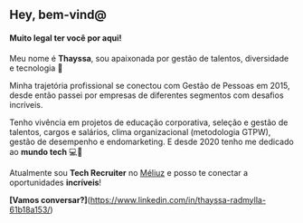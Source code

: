 ## Hey, bem-vind@

#### Muito legal ter você por aqui! 

Meu nome é **Thayssa**, sou apaixonada  por gestão de talentos, diversidade e tecnologia 🙅

Minha trajetória profissional se conectou com Gestão de Pessoas em 2015, desde então passei por empresas de diferentes segmentos com desafios incríveis.  
  
Tenho vivência em projetos de educação corporativa, seleção e gestão de talentos, cargos e salários, clima organizacional (metodologia GTPW), gestão de desempenho e endomarketing. E desde 2020 tenho me dedicado ao **mundo tech** 💻💜

Atualmente sou **Tech Recruiter** no [Méliuz](https://meliuz.gupy.io/) e posso te conectar a oportunidades **incríveis**!

**[Vamos conversar?]**(https://www.linkedin.com/in/thayssa-radmylla-61b18a153/)

